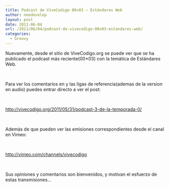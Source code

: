 ```yaml
---
title: Podcast de ViveCodigo 00×03 – Estándares Web
author: neodevelop
layout: post
date: 2011-06-04
url: /2011/06/04/podcast-de-vivecodigo-00x03-estandares-web/
categories:
  - Groovy
---
```

Nuevamente, desde el sitio de ViveCodigo.org se puede ver que se ha publicado el podcast m&aacute;s reciente(00&#215;03) con la tem&aacute;tica de Est&aacute;ndares Web.

&nbsp;

Para ver los comentarios en y las ligas de referencia(ademas de la version en audio) puedes entrar directo a ver el post:

&nbsp;

<http://vivecodigo.org/2011/05/31/podcast-3-de-la-temporada-0/>

&nbsp;

Adem&aacute;s de que pueden ver las emisiones correspondientes desde el canal en Vimeo:

&nbsp;

<http://vimeo.com/channels/vivecodigo>

&nbsp;

Sus opiniones y comentarios son bienvenidos, y motivan el esfuerzo de estas transmisiones&#8230;
